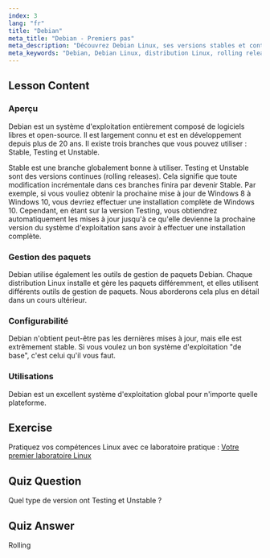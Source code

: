 ```yaml
---
index: 3
lang: "fr"
title: "Debian"
meta_title: "Debian - Premiers pas"
meta_description: "Découvrez Debian Linux, ses versions stables et continues, et la gestion des paquets. Découvrez pourquoi Debian est un excellent système d'exploitation de base pour les débutants et les utilisateurs intermédiaires."
meta_keywords: "Debian, Debian Linux, distribution Linux, rolling release, gestion des paquets, tutoriel Linux, Linux pour débutants, guide Linux"
---
```


## Lesson Content

### Aperçu

Debian est un système d'exploitation entièrement composé de logiciels libres et open-source. Il est largement connu et est en développement depuis plus de 20 ans. Il existe trois branches que vous pouvez utiliser : Stable, Testing et Unstable.

Stable est une branche globalement bonne à utiliser. Testing et Unstable sont des versions continues (rolling releases). Cela signifie que toute modification incrémentale dans ces branches finira par devenir Stable. Par exemple, si vous vouliez obtenir la prochaine mise à jour de Windows 8 à Windows 10, vous devriez effectuer une installation complète de Windows 10. Cependant, en étant sur la version Testing, vous obtiendrez automatiquement les mises à jour jusqu'à ce qu'elle devienne la prochaine version du système d'exploitation sans avoir à effectuer une installation complète.

### Gestion des paquets

Debian utilise également les outils de gestion de paquets Debian. Chaque distribution Linux installe et gère les paquets différemment, et elles utilisent différents outils de gestion de paquets. Nous aborderons cela plus en détail dans un cours ultérieur.

### Configurabilité

Debian n'obtient peut-être pas les dernières mises à jour, mais elle est extrêmement stable. Si vous voulez un bon système d'exploitation "de base", c'est celui qu'il vous faut.

### Utilisations

Debian est un excellent système d'exploitation global pour n'importe quelle plateforme.

## Exercise

Pratiquez vos compétences Linux avec ce laboratoire pratique : [Votre premier laboratoire Linux](https://labex.io/labs/linux-your-first-linux-lab-270253)

## Quiz Question

Quel type de version ont Testing et Unstable ?

## Quiz Answer

Rolling